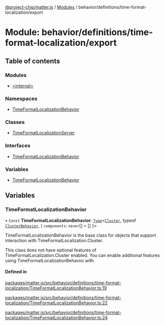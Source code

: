 [@project-chip/matter.js](../README.md) / [Modules](../modules.md) / behavior/definitions/time-format-localization/export

# Module: behavior/definitions/time-format-localization/export

## Table of contents

### Modules

- [\<internal\>](behavior_definitions_time_format_localization_export._internal_.md)

### Namespaces

- [TimeFormatLocalizationBehavior](behavior_definitions_time_format_localization_export.TimeFormatLocalizationBehavior.md)

### Classes

- [TimeFormatLocalizationServer](../classes/behavior_definitions_time_format_localization_export.TimeFormatLocalizationServer.md)

### Interfaces

- [TimeFormatLocalizationBehavior](../interfaces/behavior_definitions_time_format_localization_export.TimeFormatLocalizationBehavior-1.md)

### Variables

- [TimeFormatLocalizationBehavior](behavior_definitions_time_format_localization_export.md#timeformatlocalizationbehavior)

## Variables

### TimeFormatLocalizationBehavior

• `Const` **TimeFormatLocalizationBehavior**: [`Type`](../interfaces/behavior_cluster_export.ClusterBehavior.Type.md)\<[`Cluster`](../interfaces/cluster_export.TimeFormatLocalization.Cluster.md), typeof [`ClusterBehavior`](behavior_cluster_export.ClusterBehavior.md), \{ `components`: `never`[] = [] }\>

TimeFormatLocalizationBehavior is the base class for objects that support interaction with TimeFormatLocalization.Cluster.

This class does not have optional features of TimeFormatLocalization.Cluster enabled. You can enable additional
features using TimeFormatLocalizationBehavior.with.

#### Defined in

[packages/matter.js/src/behavior/definitions/time-format-localization/TimeFormatLocalizationBehavior.ts:19](https://github.com/project-chip/matter.js/blob/558e12c94a201592c28c7bc0743705360b3e5ca6/packages/matter.js/src/behavior/definitions/time-format-localization/TimeFormatLocalizationBehavior.ts#L19)

[packages/matter.js/src/behavior/definitions/time-format-localization/TimeFormatLocalizationBehavior.ts:22](https://github.com/project-chip/matter.js/blob/558e12c94a201592c28c7bc0743705360b3e5ca6/packages/matter.js/src/behavior/definitions/time-format-localization/TimeFormatLocalizationBehavior.ts#L22)

[packages/matter.js/src/behavior/definitions/time-format-localization/TimeFormatLocalizationBehavior.ts:24](https://github.com/project-chip/matter.js/blob/558e12c94a201592c28c7bc0743705360b3e5ca6/packages/matter.js/src/behavior/definitions/time-format-localization/TimeFormatLocalizationBehavior.ts#L24)
